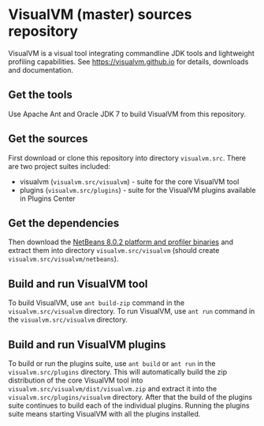 # VisualVM (master) sources repository

VisualVM is a visual tool integrating commandline JDK tools and lightweight profiling capabilities. See https://visualvm.github.io for details, downloads and documentation.

## Get the tools

Use Apache Ant and Oracle JDK 7 to build VisualVM from this repository.

## Get the sources

First download or clone this repository into directory `visualvm.src`. There are two project suites included:
  * visualvm (`visualvm.src/visualvm`) - suite for the core VisualVM tool
  * plugins (`visualvm.src/plugins`) - suite for the VisualVM plugins available in Plugins Center

## Get the dependencies
  
Then download the [NetBeans 8.0.2 platform and profiler binaries](https://github.com/visualvm/visualvm.src/raw/master/visualvm/nb802_visualvm_02102016.zip) and extract them into directory `visualvm.src/visualvm` (should create `visualvm.src/visualvm/netbeans`).

## Build and run VisualVM tool

To build VisualVM, use `ant build-zip` command in the `visualvm.src/visualvm` directory. To run VisualVM, use `ant run` command in the `visualvm.src/visualvm` directory.

## Build and run VisualVM plugins

To build or run the plugins suite, use `ant build` or `ant run` in the `visualvm.src/plugins` directory. This will automatically build the zip distribution of the core VisualVM tool into `visualvm.src/visualvm/dist/visualvm.zip` and extract it into the `visualvm.src/plugins/visualvm` directory. After that the build of the plugins suite continues to build each of the individual plugins. Running the plugins suite means starting VisualVM with all the plugins installed.
